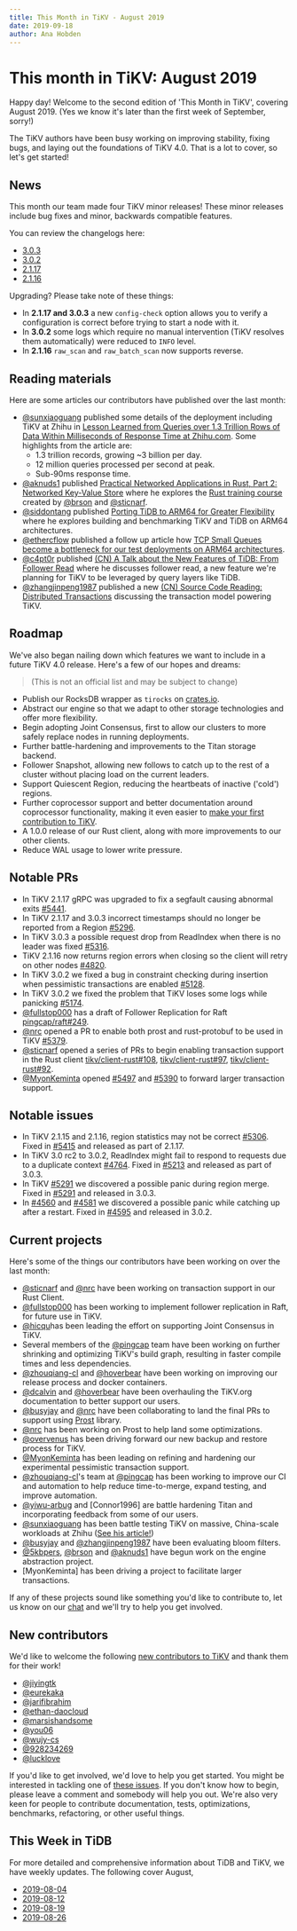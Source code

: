 ```yaml
---
title: This Month in TiKV - August 2019
date: 2019-09-18
author: Ana Hobden
---
```


# This month in TiKV: August 2019

Happy day! Welcome to the second edition of 'This Month in TiKV', covering August 2019. (Yes we know it's later than the first week of September, sorry!)

The TiKV authors have been busy working on improving stability, fixing bugs, and laying out the foundations of TiKV 4.0. That is a lot to cover, so let's get started!

## News

This month our team made four TiKV minor releases! These minor releases include bug fixes and minor, backwards compatible features.

You can review the changelogs here:

* [3.0.3](https://github.com/tikv/tikv/releases/tag/v3.0.3)
* [3.0.2](https://github.com/tikv/tikv/releases/tag/v3.0.2)
* [2.1.17](https://github.com/tikv/tikv/releases/tag/v2.1.17)
* [2.1.16](https://github.com/tikv/tikv/releases/tag/v2.1.16)

Upgrading? Please take note of these things:

* In **2.1.17 and 3.0.3** a new `config-check` option allows you to verify a configuration is correct before trying to start a node with it.
* In **3.0.2** some logs which require no manual intervention (TiKV resolves them automatically) were reduced to `INFO` level.
* In **2.1.16** `raw_scan` and `raw_batch_scan` now supports reverse.

## Reading materials

Here are some articles our contributors have published over the last month:

* [@sunxiaoguang] published some details of the deployment including TiKV at Zhihu in [Lesson Learned from Queries over 1.3 Trillion Rows of Data Within Milliseconds of Response Time at Zhihu.com](https://pingcap.com/success-stories/lesson-learned-from-queries-over-1.3-trillion-rows-of-data-within-milliseconds-of-response-time-at-zhihu/). Some highlights from the article are:
    - 1.3 trillion records, growing ~3 billion per day.
    - 12 million queries processed per second at peak.
    - Sub-90ms response time.
* [@aknuds1] published [Practical Networked Applications in Rust, Part 2: Networked Key-Value Store](https://arveknudsen.com/posts/practical-networked-applications-in-rust/module-2/) where he explores the [Rust training course](https://github.com/pingcap/talent-plan/tree/master/rust) created by [@brson] and [@sticnarf].
* [@siddontang] published [Porting TiDB to ARM64 for Greater Flexibility](https://pingcap.com/blog/porting-tidb-to-arm64-for-greater-flexibility/) where he explores building and benchmarking TiKV and TiDB on ARM64 architectures.
* [@ethercflow] published a follow up article how [TCP Small Queues become a bottleneck for our test deployments on ARM64 architectures](https://pingcap.com/blog/how-tsq-becomes-a-performance-bottleneck-for-tikv-in-aws-arm-environment/).
* [@c4pt0r] published [(CN) A Talk about the New Features of TiDB: From Follower Read](https://pingcap.com/blog-cn/follower-read-the-new-features-of-tidb/) where he discusses follower read, a new feature we're planning for TiKV to be leveraged by query layers like TiDB.
* [@zhangjinpeng1987] published a new [(CN) Source Code Reading: Distributed Transactions](https://pingcap.com/blog-cn/tikv-source-code-reading-12/) discussing the transaction model powering TiKV.

## Roadmap

We've also began nailing down which features we want to include in a future TiKV 4.0 release. Here's a few of our hopes and dreams:

> (This is not an official list and may be subject to change)

* Publish our RocksDB wrapper as `tirocks` on [crates.io](https://crates.io/crates/tirocks/).
* Abstract our engine so that we adapt to other storage technologies and offer more flexibility.
* Begin adopting Joint Consensus, first to allow our clusters to more safely replace nodes in running deployments.
* Further battle-hardening and improvements to the Titan storage backend.
* Follower Snapshot, allowing new follows to catch up to the rest of a cluster without placing load on the current leaders.
* Support Quiescent Region, reducing the heartbeats of inactive ('cold') regions.
* Further coprocessor support and better documentation around coprocessor functionality, making it even easier to [make your first contribution to TiKV](https://pingcap.com/blog/adding-built-in-functions-to-tikv/).
* A 1.0.0 release of our Rust client, along with more improvements to our other clients.
* Reduce WAL usage to lower write pressure.

## Notable PRs

* In TiKV 2.1.17 gRPC was upgraded to fix a segfault causing abnormal exits [#5441](https://github.com/tikv/tikv/pull/5441).
* In TiKV 2.1.17 and 3.0.3 incorrect timestamps should no longer be reported from a Region [#5296](https://github.com/tikv/tikv/pull/5296).
* In TiKV 3.0.3 a possible request drop from ReadIndex when there is no leader was fixed [#5316](https://github.com/tikv/tikv/pull/5316).
* TiKV 2.1.16 now returns region errors when closing so the client will retry on other nodes [#4820](https://github.com/tikv/tikv/pull/4820).
* In TiKV 3.0.2 we fixed a bug in constraint checking during insertion when pessimistic transactions are enabled [#5128](https://.github.com/tikv/tikv/pull/5128).
* In TiKV 3.0.2 we fixed the problem that TiKV loses some logs while panicking [#5174](https://github.com/tikv/tikv/pull/5174).
* [@fullstop000] has a draft of Follower Replication for Raft [pingcap/raft#249](https://github.com/pingcap/raft-rs/issues/136).
* [@nrc] opened a PR to enable both prost and rust-protobuf to be used in TiKV [#5379](https://github.com/tikv/tikv/pull/5379).
* [@sticnarf] opened a series of PRs to begin enabling transaction support in the Rust client [tikv/client-rust#108](https://github.com/tikv/client-rust/pull/108), [tikv/client-rust#97](https://github.com/tikv/client-rust/pull/97), [tikv/client-rust#92](https://github.com/tikv/client-rust/pull/92).
* [@MyonKeminta] opened [#5497](https://github.com/tikv/tikv/pull/5407) and [#5390](https://github.com/tikv/tikv/pull/5390) to forward larger transaction support.

## Notable issues

* In TiKV 2.1.15 and 2.1.16, region statistics may not be correct [#5306](https://github.com/tikv/tikv/issues/5306). Fixed in [#5415](https://github.com/tikv/tikv/pull/5415) and released as part of 2.1.17.
* In TiKV 3.0 rc2 to 3.0.2, ReadIndex might fail to respond to requests due to a duplicate context [#4764](https://github.com/tikv/tikv/issues/4764). Fixed in [#5213](https://github.com/tikv/tikv/pull/5213) and released as part of 3.0.3.
* In TiKV [#5291](https://github.com/tikv/tikv/pull/5291) we discovered a possible panic during region merge. Fixed in [#5291](https://github.com/tikv/tikv/pull/5291) and released in 3.0.3.
* In [#4560](https://github.com/tikv/tikv/issues/4560) and [#4581](https://github.com/tikv/tikv/issues/4581) we discovered a possible panic while catching up after a restart. Fixed in [#4595](https://github.com/tikv/tikv/pull/4595) and released in 3.0.2.

## Current projects

Here's some of the things our contributors have been working on over the last month:

* [@sticnarf] and [@nrc] have been working on transaction support in our Rust Client.
* [@fullstop000] has been working to implement follower replication in Raft, for future use in TiKV.
* [@hicqu]has been leading the effort on supporting Joint Consensus in TiKV.
* Several members of the [@pingcap] team have been working on further shrinking and optimizing TiKV's build graph, resulting in faster compile times and less dependencies.
* [@zhouqiang-cl] and [@hoverbear] have been working on improving our release process and docker containers.
* [@dcalvin] and [@hoverbear] have been overhauling the TiKV.org documentation to better support our users.
* [@busyjay] and [@nrc] have been collaborating to land the final PRs to support using [Prost](https://github.com/danburkert/prost) library.
* [@nrc] has been working on Prost to help land some optimizations.
* [@overvenus] has been driving forward our new backup and restore process for TiKV.
* [@MyonKeminta] has been leading on refining and hardening our experimental pessimistic transaction support.
* [@zhouqiang-cl]'s team at [@pingcap] has been working to improve our CI and automation to help reduce time-to-merge, expand testing, and improve automation.
* [@yiwu-arbug] and [Connor1996] are battle hardening Titan and incorporating feedback from some of our users.
* [@sunxiaoguang] has been battle testing TiKV on massive, China-scale workloads at Zhihu ([See his article!](https://pingcap.com/success-stories/lesson-learned-from-queries-over-1.3-trillion-rows-of-data-within-milliseconds-of-response-time-at-zhihu/))
* [@busyjay] and [@zhangjinpeng1987] have been evaluating bloom filters.
* [@5kbpers], [@brson] and [@aknuds1] have begun work on the engine abstraction project.
* [MyonKeminta] has been driving a project to facilitate larger transactions.

If any of these projects sound like something you'd like to contribute to, let us know on our [chat](https://tikv.org/chat) and we'll try to help you get involved.

## New contributors

We'd like to welcome the following [new contributors to TiKV](https://tikv.devstats.cncf.io/d/52/new-contributors-table?orgId=1&from=1564642800000&to=1567321140000) and thank them for their work!

* [@jiyingtk]
* [@eurekaka]
* [@jarifibrahim]
* [@ethan-daocloud]
* [@marsishandsome]
* [@you06]
* [@wujy-cs]
* [@928234269]
* [@lucklove]

If you'd like to get involved, we'd love to help you get started. You might be interested in tackling one of [these issues](https://github.com/tikv/tikv/issues?q=is%3Aopen+is%3Aissue+label%3A%22D%3A+Easy%22+label%3A%22S%3A+HelpWanted%22). If you don't know how to begin, please leave a comment and somebody will help you out. We're also very keen for people to contribute documentation, tests, optimizations, benchmarks, refactoring, or other useful things.

## This Week in TiDB

For more detailed and comprehensive information about TiDB and TiKV, we have weekly updates. The following cover August,

* [2019-08-04](https://pingcap.com/weekly/2019-08-05-tidb-weekly/)
* [2019-08-12](https://pingcap.com/weekly/2019-08-12-tidb-weekly/)
* [2019-08-19](https://pingcap.com/weekly/2019-08-19-tidb-weekly/)
* [2019-08-26](https://pingcap.com/weekly/2019-08-26-tidb-weekly/)

[@sunxiaoguang]: https://github.com/sunxiaoguang
[@hoverbear]: https://github.com/hoverbear/
[@sticnarf]: https://github.com/sticnarf/
[@akunds1]: https://github.com/aknuds1
[@nrc]: https://github.com/nrc/
[@fullstop000]: https://github.com/Fullstop000
[@hicqu]: https://github.com/hicqu
[@pingcap]: https://github.com/pingcap/
[@zhouqiang-cl]: https://github.com/zhouqiang-cl
[@hoverbear]: https://github.com/hoverbear/
[@dcalvin]: https://github.com/dcalvin/
[@busyjay]: https://github.com/busyjay/
[@jiyingtk]: https://github.com/jiyingtk/
[@eurekaka]: https://github.com/eurekaka/
[@jarifibrahim]: https://github.com/jarifibrahim
[@ethan-daocloud]: https://github.com/ethan-daocloud
[@marsishandsome]: https://github.com/marsishandsome
[@you06]: https://github.com/you06
[@wujy-cs]: https://github.com/wujy-cs
[@928234269]: https://github.com/928234269
[@lucklove]: https://github.com/lucklove
[@siddontang]: https://github.com/siddontang
[@c4pt0r]: https://github.com/c4pt0r
[@ethercflow]: https://github.com/ethercflow
[@zhangjinpeng1987]: https://github.com/zhangjinpeng1987
[@overvenus]: https://github.com/overvenus
[@MyonKeminta]: https://github.com/MyonKeminta
[@yiwu-arbug]: https://github.com/yiwu-arbug
[@connor1996]: https://github.com/connor1996
[@brson]: https://github.com/brson
[@aknuds1]: https://github.com/aknuds1
[@5kbpers]: https://github.com/5kbpers
[@youjiali1995]: https://github.com/youjiali1995